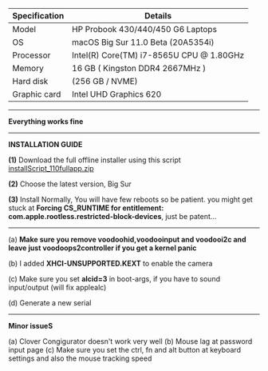 | Specification | 	Details                                        |
|-------------- |--------------------------------------------------|
| Model         |   HP Probook 430/440/450 G6 Laptops              |
| OS 	          |   macOS Big Sur 11.0 Beta (20A5354i)             |
| Processor 	  |   Intel(R) Core(TM) i7-8565U CPU @ 1.80GHz       |
|Memory 	      |   16 GB ( Kingston DDR4 2667MHz )                |
| Hard disk 	  |   (256 GB / NVME)                                |
|Graphic card 	|   Intel UHD Graphics 620                         |

--------------------------------------------------------------------------------------------------------------------------------
**Everything works fine**

--------------------------------------------------------------------------------------------------------------------------------

**INSTALLATION GUIDE**

**(1)** Download the full offline installer using this script  [installScript_110fullapp.zip](https://github.com/teewhydope/HACKINTOSH_HP_PROBOOK_440_G6_OPENCORE_EFI/files/5145360/installScript_110fullapp.zip)

**(2)** Choose the latest version, Big Sur

**(3)** Install Normally, You will have few reboots so be patient. you might get stuck at **Forcing CS_RUNTIME for entitlement: com.apple.rootless.restricted-block-devices**, just be patent...

--------------------------------------------------------------------------------------------------------------------------------

(a) **Make sure you remove voodoohid,voodooinput and voodooi2c and leave just voodoops2controller if you get a kernel panic**

(b) I added **XHCI-UNSUPPORTED.KEXT** to enable the camera

(c) Make sure you set **alcid=3** in boot-args, if you have to sound input/output (will fix applealc)

(d) Generate a new serial

--------------------------------------------------------------------------------------------------------------------------------

**Minor issueS**

(a) Clover Congigurator doesn't work very well
(b) Mouse lag at password input page
(c) Make sure you set the ctrl, fn and alt button at keyboard settings and also the mouse tracking speed





